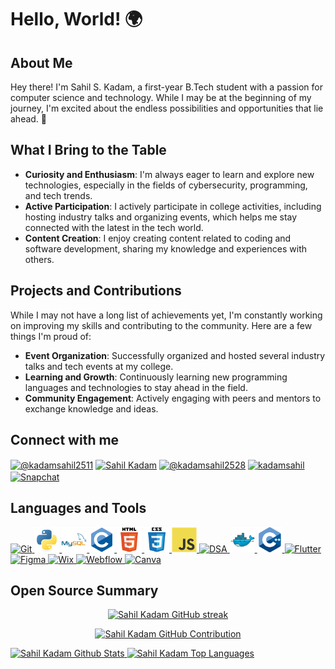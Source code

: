# Hello, World! 🌍

## About Me

Hey there! I'm Sahil S. Kadam, a first-year B.Tech student with a passion for computer science and technology. While I may be at the beginning of my journey, I'm excited about the endless possibilities and opportunities that lie ahead. 🚀

## What I Bring to the Table

- **Curiosity and Enthusiasm**: I'm always eager to learn and explore new technologies, especially in the fields of cybersecurity, programming, and tech trends.
- **Active Participation**: I actively participate in college activities, including hosting industry talks and organizing events, which helps me stay connected with the latest in the tech world.
- **Content Creation**: I enjoy creating content related to coding and software development, sharing my knowledge and experiences with others.

## Projects and Contributions

While I may not have a long list of achievements yet, I'm constantly working on improving my skills and contributing to the community. Here are a few things I'm proud of:

- **Event Organization**: Successfully organized and hosted several industry talks and tech events at my college.
- **Learning and Growth**: Continuously learning new programming languages and technologies to stay ahead in the field.
- **Community Engagement**: Actively engaging with peers and mentors to exchange knowledge and ideas.

## Connect with me
<p align="left">
<a href="https://x.com/kadamsahil2511" target="blank"><img align="center" src="https://raw.githubusercontent.com/rahuldkjain/github-profile-readme-generator/master/src/images/icons/Social/twitter.svg" alt="@kadamsahil2511" height="30" width="40" /></a>
<a href="https://www.linkedin.com/in/kadamsahil2509/" target="blank"><img align="center" src="https://raw.githubusercontent.com/rahuldkjain/github-profile-readme-generator/master/src/images/icons/Social/linked-in-alt.svg" alt="Sahil Kadam" height="30" width="40" /></a>
<a href="https://www.instagram.com/kadamsahil2528/" target="blank"><img align="center" src="https://raw.githubusercontent.com/rahuldkjain/github-profile-readme-generator/master/src/images/icons/Social/instagram.svg" alt="@kadamsahil2528" height="30" width="40" /></a>
<a href="https://www.youtube.com/channel/UC1lb-p02HMyNOsXB3IHyKbw" target="blank"><img align="center" src="https://raw.githubusercontent.com/rahuldkjain/github-profile-readme-generator/master/src/images/icons/Social/youtube.svg" alt="kadamsahil" height="30" width="40" /></a>
<a href="https://www.snapchat.com/add/kadamsahil2511" target="blank"><img align="center" src="https://img.icons8.com/fluency/48/000000/snapchat.png" alt="Snapchat" height="30" width="40" /></a>
</p>

## Languages and Tools
<p align="left">
    <a href="https://www.git-scm.com/" target="_blank" rel="noreferrer">
        <img src="https://www.vectorlogo.zone/logos/git-scm/git-scm-icon.svg" alt="Git" width="40" height="40"/>
    </a>
    <a href="https://www.python.org" target="_blank" rel="noreferrer">
        <img src="https://raw.githubusercontent.com/devicons/devicon/master/icons/python/python-original.svg" alt="Python" width="40" height="40"/>
    </a>
    <a href="https://www.oracle.com/database/" target="_blank" rel="noreferrer">
        <img src="https://raw.githubusercontent.com/devicons/devicon/master/icons/mysql/mysql-original-wordmark.svg" alt="DBMS" width="40" height="40"/>
    </a>
  
   <a href="https://www.cprogramming.com/" target="_blank" rel="noreferrer">
        <img src="https://raw.githubusercontent.com/devicons/devicon/master/icons/c/c-original.svg" alt="C" width="40" height="40"/>
    </a>
    <a href="https://www.w3.org/html/" target="_blank" rel="noreferrer">
        <img src="https://raw.githubusercontent.com/devicons/devicon/master/icons/html5/html5-original-wordmark.svg" alt="HTML5" width="40" height="40"/>
    </a>
    <a href="https://www.w3.org/Style/CSS/" target="_blank" rel="noreferrer">
        <img src="https://raw.githubusercontent.com/devicons/devicon/master/icons/css3/css3-original-wordmark.svg" alt="CSS3" width="40" height="40"/>
    </a>
    <a href="https://developer.mozilla.org/en-US/docs/Web/JavaScript" target="_blank" rel="noreferrer">
        <img src="https://raw.githubusercontent.com/devicons/devicon/master/icons/javascript/javascript-original.svg" alt="JavaScript" width="40" height="40"/>
    </a>
    <a href="https://en.wikipedia.org/wiki/Data_structures" target="_blank" rel="noreferrer">
        <img src="https://img.icons8.com/color/48/000000/data-configuration.png" alt="DSA" width="40" height="40"/>
    </a>
    <a href="https://www.docker.com/" target="_blank" rel="noreferrer">
        <img src="https://raw.githubusercontent.com/devicons/devicon/master/icons/docker/docker-original.svg" alt="Docker" width="40" height="40"/>
    </a>
    <a href="https://www.w3schools.com/cpp/" target="_blank" rel="noreferrer">
        <img src="https://raw.githubusercontent.com/devicons/devicon/master/icons/cplusplus/cplusplus-original.svg" alt="C++" width="40" height="40"/>
    </a>
    <a href="https://flutter.dev/" target="_blank" rel="noreferrer">
        <img src="https://www.vectorlogo.zone/logos/flutterio/flutterio-icon.svg" alt="Flutter" width="40" height="40"/>
    </a>
    <a href="https://www.figma.com/" target="_blank" rel="noreferrer">
        <img src="https://www.vectorlogo.zone/logos/figma/figma-icon.svg" alt="Figma" width="40" height="40"/>
    </a>
    <a href="https://www.wix.com/" target="_blank" rel="noreferrer">
        <img src="https://www.vectorlogo.zone/logos/wix/wix-icon.svg" alt="Wix" width="40" height="40"/>
    </a>
    <a href="https://www.webflow.com/" target="_blank" rel="noreferrer">
        <img src="https://www.vectorlogo.zone/logos/webflow/webflow-icon.svg" alt="Webflow" width="40" height="40"/>
    </a>
    <a href="https://www.canva.com/" target="_blank" rel="noreferrer">
        <img src="https://www.vectorlogo.zone/logos/canva/canva-icon.svg" alt="Canva" width="40" height="40"/>
    </a>
</p>

## Open Source Summary

<p align="center">
  <a href="https://github.com/kadamsahil2511">
    <img src="https://github-readme-streak-stats.herokuapp.com/?user=kadamsahil2511&theme=radical&border=7F3FBF&background=0D1117" alt="Sahil Kadam GitHub streak"/>
  </a>
</p>
<p align="center">
  <a href="https://github.com/kadamsahil2511">
    <img src="https://github-profile-summary-cards.vercel.app/api/cards/profile-details?username=kadamsahil2511&theme=radical" alt="Sahil Kadam GitHub Contribution"/>
  </a>
</p>

<a href="https://github.com/kadamsahil2511">
  <img alt="Sahil Kadam Github Stats" src="https://denvercoder1-github-readme-stats.vercel.app/api/?username=kadamsahil2511&show_icons=true&count_private=true&theme=react&border_color=7F3FBF&bg_color=0D1117" />
</a>

<a href="https://github.com/kadamsahil2511">
  <img alt="Sahil Kadam Top Languages" src="https://github-readme-stats.vercel.app/api/top-langs/?username=kadamsahil2511&langs_count=8&layout=compact&theme=react&border_color=7F3FBF&bg_color=0D1117" />
</a>

